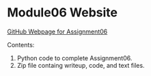 # Module06 Website

[GitHub Webpage for Assignment06](https://github.com/RFear/IntroToProg-Python-Mod06)

Contents:<br/>
1) Python code to complete Assignment06.<br/>
2) Zip file containg writeup, code, and text files.
